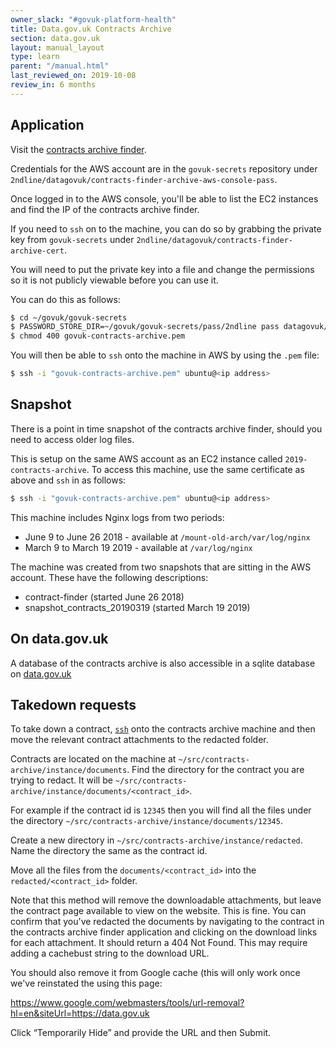 ```yaml
---
owner_slack: "#govuk-platform-health"
title: Data.gov.uk Contracts Archive
section: data.gov.uk
layout: manual_layout
type: learn
parent: "/manual.html"
last_reviewed_on: 2019-10-08
review_in: 6 months
---
```


## Application

Visit the [contracts archive finder](https://data.gov.uk/data/contracts-finder-archive).

Credentials for the AWS account are in the `govuk-secrets` repository under
`2ndline/datagovuk/contracts-finder-archive-aws-console-pass`.

Once logged in to the AWS console, you'll be able to list the EC2 instances and
find the IP of the contracts archive finder.

If you need to `ssh` on to the machine, you can do so by grabbing the private
key from `govuk-secrets` under
`2ndline/datagovuk/contracts-finder-archive-cert`.

You will need to put the private key into a file and change the permissions so
it is not publicly viewable before you can use it.

You can do this as follows:

```sh
$ cd ~/govuk/govuk-secrets
$ PASSWORD_STORE_DIR=~/govuk/govuk-secrets/pass/2ndline pass datagovuk/contracts-finder-archive-cert > govuk-contracts-archive.pem
$ chmod 400 govuk-contracts-archive.pem
```

You will then be able to `ssh` onto the machine in AWS by using the `.pem`
file:

```sh
$ ssh -i "govuk-contracts-archive.pem" ubuntu@<ip address>
```

## Snapshot

There is a point in time snapshot of the contracts archive finder, should you
need to access older log files.

This is setup on the same AWS account as an EC2 instance called
`2019-contracts-archive`. To access this machine, use the same certificate as
above and `ssh` in as follows:

```sh
$ ssh -i "govuk-contracts-archive.pem" ubuntu@<ip address>
```

This machine includes Nginx logs from two periods:

* June 9 to June 26 2018 - available at `/mount-old-arch/var/log/nginx`
* March 9 to March 19 2019 - available at `/var/log/nginx`

The machine was created from two snapshots that are sitting in the AWS account.
These have the following descriptions:

* contract-finder (started June 26 2018)
* snapshot_contracts_20190319 (started March 19 2019)

## On data.gov.uk

A database of the contracts archive is also accessible in a sqlite database on
[data.gov.uk][dataset]

[dataset]: https://data.gov.uk/dataset/97c75a0c-dd9b-42f9-969c-5e667d8c80f1/contracts-finder-archive-2011-to-2015

## Takedown requests

To take down a contract, [`ssh`](#contracts-archive-finder-application) onto
the contracts archive machine and then move the relevant contract attachments
to the redacted folder.

Contracts are located on the machine at
`~/src/contracts-archive/instance/documents`. Find the directory for the
contract you are trying to redact. It will be
`~/src/contracts-archive/instance/documents/<contract_id>`.

For example if the contract id is `12345` then you will find all the files
under the directory `~/src/contracts-archive/instance/documents/12345`.

Create a new directory in `~/src/contracts-archive/instance/redacted`. Name the
directory the same as the contract id.

Move all the files from the `documents/<contract_id>` into the
`redacted/<contract_id>` folder.

Note that this method will remove the downloadable attachments, but leave the
contract page available to view on the website. This is fine. You can confirm
that you've redacted the documents by navigating to the contract in the
contracts archive finder application and clicking on the download links for
each attachment. It should return a 404 Not Found.  This may require adding a
cachebust string to the download URL.

You should also remove it from Google cache (this will only work once we've
reinstated the using this page:

https://www.google.com/webmasters/tools/url-removal?hl=en&siteUrl=https://data.gov.uk

Click “Temporarily Hide” and provide the URL and then Submit.
